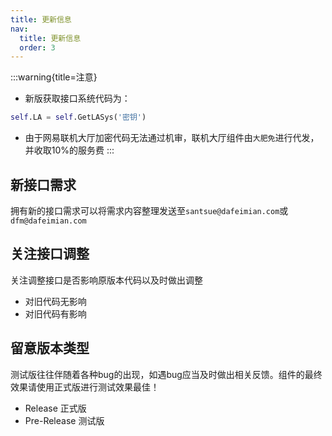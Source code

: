 ```yaml
---
title: 更新信息
nav:
  title: 更新信息
  order: 3
---
```

:::warning{title=注意}
- 新版获取接口系统代码为：
```python
self.LA = self.GetLASys('密钥')
```
- 由于网易联机大厅加密代码无法通过机审，联机大厅组件由`大肥免`进行代发，并收取10%的服务费
:::

## 新接口需求
拥有新的接口需求可以将需求内容整理发送至`santsue@dafeimian.com`或`dfm@dafeimian.com`

## 关注接口调整
关注调整接口是否影响原版本代码以及时做出调整
- <Badge type="success">对旧代码无影响</Badge>
- <Badge type="error">对旧代码有影响</Badge>

## 留意版本类型
测试版往往伴随着各种bug的出现，如遇bug应当及时做出相关反馈。组件的最终效果请使用正式版进行测试效果最佳！
- <Badge type="success">Release 正式版</Badge>
- <Badge type="warning">Pre-Release 测试版</Badge>
